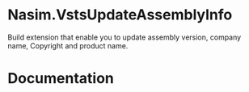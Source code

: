 # Nasim.VstsUpdateAssemblyInfo

Build extension that enable you to update assembly version, company name, Copyright and product name. 

# Documentation




